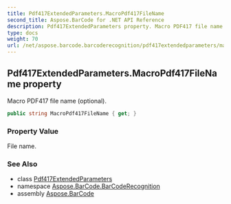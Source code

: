 ```yaml
---
title: Pdf417ExtendedParameters.MacroPdf417FileName
second_title: Aspose.BarCode for .NET API Reference
description: Pdf417ExtendedParameters property. Macro PDF417 file name optional
type: docs
weight: 70
url: /net/aspose.barcode.barcoderecognition/pdf417extendedparameters/macropdf417filename/
---
```

## Pdf417ExtendedParameters.MacroPdf417FileName property

Macro PDF417 file name (optional).

```csharp
public string MacroPdf417FileName { get; }
```

### Property Value

File name.

### See Also

* class [Pdf417ExtendedParameters](../)
* namespace [Aspose.BarCode.BarCodeRecognition](../../../aspose.barcode.barcoderecognition/)
* assembly [Aspose.BarCode](../../../)


